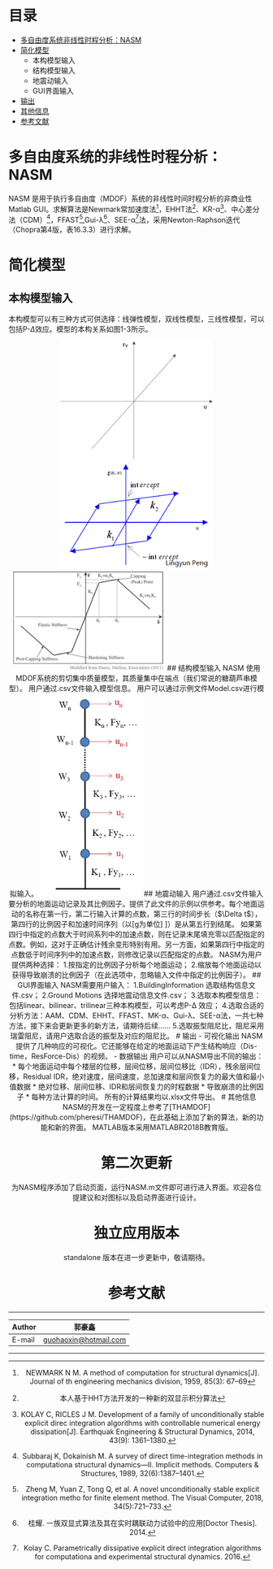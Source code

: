 ﻿# 目录
* [多自由度系统非线性时程分析：NASM](#多自由度系统的时间历史分析：NASM)
* [简化模型](#简化模型)
    * 本构模型输入
    * 结构模型输入
    * 地震动输入
	* GUI界面输入
* [输出](#输出)
* [其他信息](#其他信息) 
* [参考文献](#参考文献)
# 多自由度系统的非线性时程分析：NASM
NASM 是用于执行多自由度（MDOF）系统的非线性时间时程分析的非商业性Matlab GUI。求解算法是Newmark常加速度法[^1]，EHHT法[^2]、KR-α[^3]、中心差分法（CDM）[^4]，FFAST[^5],Gui-λ[^6]、SEE-α[^7]法，采用Newton-Raphson迭代（Chopra第4版，表16.3.3）进行求解。
# 简化模型
## 本构模型输入
本构模型可以有三种方式可供选择：线弹性模型，双线性模型，三线性模型，可以包括P-$\Delta$效应。模型的本构关系如图1-3所示。  
<div align=center><img src="Figures/linear.JPG" width="300" title="图1：linear model"/>   
<div align=center><img src="Figures/bilinear.JPG" width="300" title="图2：bilinear model"/>   
<div align=center><img src="Figures/TrilinearModel.jpg" width="300" title="图3：Trilinear model"/>   
##  结构模型输入
NASM 使用MDOF系统的剪切集中质量模型，其质量集中在端点（我们常说的糖葫芦串模型）。  
用户通过.csv文件输入模型信息。  
用户可以通过示例文件Model.csv进行模拟输入。   
<img src="Figures/BludgModel.JPG" width="200" title="图4：Shear-building lumped-mass model"/>   
## 地震动输入
用户通过.csv文件输入要分析的地面运动记录及其比例因子。提供了此文件的示例以供参考。每个地面运动的名称在第一行，第二行输入计算的点数，第三行的时间步长（$\Delta t$），第四行的比例因子和加速时间序列（以[g为单位] ]）是从第五行到结尾。  
如果第四行中指定的点数大于时间系列中的加速点数，则在记录末尾填充零以匹配指定的点数。例如，这对于正确估计残余变形特别有用。另一方面，如果第四行中指定的点数低于时间序列中的加速点数，则修改记录以匹配指定的点数。  
NASM为用户提供两种选择：  
1.按指定的比例因子分析每个地面运动；  
2.缩放每个地面运动以获得导致崩溃的比例因子（在此选项中，忽略输入文件中指定的比例因子）。  
## GUI界面输入
NASM需要用户输入：  
1.BuildingInformation 选取结构信息文件.csv；  
2.Ground Motions 选择地震动信息文件.csv；  
3.选取本构模型信息：包括linear、bilinear、trilinear三种本构模型，可以考虑P-Δ 效应；  
4.选取合适的分析方法：AAM、CDM、EHHT、FFAST、MK-α、Gui-λ、SEE-α法，一共七种方法，接下来会更新更多的新方法，请期待后续......  
5.选取振型阻尼比，阻尼采用瑞雷阻尼，请用户选取合适的振型及对应的阻尼比。  
# 输出
 - 可视化输出
 NASM 提供了几种响应的可视化。它还能够在给定的地面运动下产生结构响应（Dis-time，ResForce-Dis）的视频。
 - 数据输出
 用户可以从NASM导出不同的输出：
	* 每个地面运动中每个楼层的位移，层间位移，层间位移比（IDR），残余层间位移，Residual IDR，绝对速度，层间速度，总加速度和层间恢复力的最大值和最小值数据
	* 绝对位移、层间位移、IDR和层间恢复力的时程数据
	* 导致崩溃的比例因子
	* 每种方法计算的时间。
所有的计算结果均以.xlsx文件导出。
# 其他信息
NASM的开发在一定程度上参考了[THAMDOF](https://github.com/pheresi/THAMDOF)，在此基础上添加了新的算法，新的功能和新的界面。
MATLAB版本采用MATLABR2018B教育版。

# 第二次更新

为NASM程序添加了启动页面，运行NASM.m文件即可进行进入界面。欢迎各位提建议和对图标以及启动界面进行设计。

# 独立应用版本

standalone 版本在进一步更新中，敬请期待。
# 参考文献
[^1]:NEWMARK N M. A method of computation for structural dynamics[J]. Journal of th engineering mechanics division, 1959, 85(3): 67–69  
[^2]:本人基于HHT方法开发的一种新的双显示积分算法  
[^3]:KOLAY C, RICLES J M. Development of a family of unconditionally stable explicit direc integration algorithms with controllable numerical energy dissipation[J]. Earthquak Engineering & Structural Dynamics, 2014, 43(9): 1361–1380.  
[^4]:Subbaraj K, Dokainish M. A survey of direct time-integration methods in computationa structural dynamics—II. Implicit methods. Computers & Structures, 1989, 32(6):1387–1401.  
[^5]:Zheng M, Yuan Z, Tong Q, et al. A novel unconditionally stable explicit integration metho for finite element method. The Visual Computer, 2018, 34(5):721–733.  
[^6]:桂耀. 一族双显式算法及其在实时耦联动力试验中的应用[Doctor Thesis]. 2014.  
[^7]:Kolay C. Parametrically dissipative explicit direct integration algorithms for computationa and experimental structural dynamics. 2016.    
****
|Author|郭豪鑫|
|---|---|
|E-mail|guohaoxin@hotmail.com|
****




 
